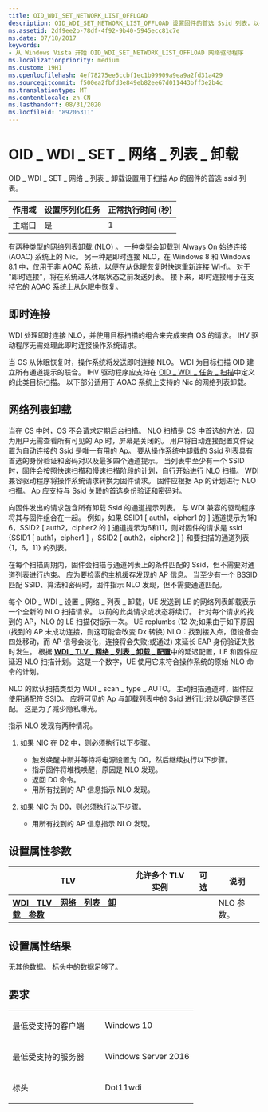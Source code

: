 ```yaml
---
title: OID_WDI_SET_NETWORK_LIST_OFFLOAD
description: OID_WDI_SET_NETWORK_LIST_OFFLOAD 设置固件的首选 Ssid 列表，以扫描 Ap。
ms.assetid: 2df9ee2b-78df-4f92-9b40-5945ecc81c7e
ms.date: 07/18/2017
keywords:
- 从 Windows Vista 开始 OID_WDI_SET_NETWORK_LIST_OFFLOAD 网络驱动程序
ms.localizationpriority: medium
ms.custom: 19H1
ms.openlocfilehash: 4ef78275ee5ccbf1ec1b99909a9ea9a2fd31a429
ms.sourcegitcommit: f500ea2fbfd3e849eb82ee67d011443bff3e2b4c
ms.translationtype: MT
ms.contentlocale: zh-CN
ms.lasthandoff: 08/31/2020
ms.locfileid: "89206311"
---
```

# <a name="oid_wdi_set_network_list_offload"></a>OID \_ WDI \_ SET \_ 网络 \_ 列表 \_ 卸载


OID \_ WDI \_ SET \_ 网络 \_ 列表 \_ 卸载设置用于扫描 Ap 的固件的首选 ssid 列表。

| 作用域        | 设置序列化任务 | 正常执行时间 (秒)  |
|--------------|--------------------------|---------------------------------|
| 主端口 | 是                      | 1                               |

 

有两种类型的网络列表卸载 (NLO) 。 一种类型会卸载到 Always On 始终连接 (AOAC) 系统上的 Nic。 另一种是即时连接 NLO，在 Windows 8 和 Windows 8.1 中，仅用于非 AOAC 系统，以便在从休眠恢复时快速重新连接 Wi-fi。 对于 "即时连接"，将在系统进入休眠状态之前发送列表。 接下来，即时连接用于在支持它的 AOAC 系统上从休眠中恢复。

## <a name="instant-connect"></a>即时连接


WDI 处理即时连接 NLO，并使用目标扫描的组合来完成来自 OS 的请求。 IHV 驱动程序无需处理此即时连接操作系统请求。

当 OS 从休眠恢复时，操作系统将发送即时连接 NLO。 WDI 为目标扫描 OID 建立所有通道提示的联合。 IHV 驱动程序应支持在 [OID \_ WDI \_ 任务 \_ 扫描](oid-wdi-task-scan.md)中定义的此类目标扫描。 以下部分适用于 AOAC 系统上支持的 Nic 的网络列表卸载。

## <a name="network-list-offload"></a>网络列表卸载


当在 CS 中时，OS 不会请求定期后台扫描。 NLO 扫描是 CS 中首选的方法，因为用户无需查看所有可见的 Ap 时，屏幕是关闭的。 用户将自动连接配置文件设置为自动连接的 Ssid 是唯一有用的 Ap。 要从操作系统中卸载的 Ssid 列表具有首选的身份验证和密码对以及最多四个通道提示。 当列表中至少有一个 SSID 时，固件会按照快速扫描和慢速扫描阶段的计划，自行开始进行 NLO 扫描。 WDI 兼容驱动程序将操作系统请求转换为固件请求。 固件应根据 Ap 的计划进行 NLO 扫描。 Ap 应支持与 Ssid 关联的首选身份验证和密码对。

向固件发出的请求包含所有卸载 Ssid 的通道提示列表。 与 WDI 兼容的驱动程序将其与固件组合在一起。 例如，如果 SSID1 \[ auth1，cipher1 的 \] 通道提示为1和6，SSID2 \[ auth2，cipher2 的 \] 通道提示为6和11，则对固件的请求是 ssid {SSID1 \[ auth1，cipher1 \] ，SSID2 \[ auth2，cipher2 \] } 和要扫描的通道列表 {1，6，11} 的列表。

在每个扫描周期内，固件会扫描与通道列表上的条件匹配的 Ssid，但不需要对通道列表进行约束。 应为要检索的主机缓存发现的 AP 信息。 当至少有一个 BSSID 匹配 SSID、算法和密码时，固件指示 NLO 发现，但不需要通道匹配。

每个 OID \_ WDI \_ 设置 \_ 网络 \_ 列表 \_ 卸载，UE 发送到 LE 的网络列表卸载表示一个全新的 NLO 扫描请求。 以前的此类请求或状态将续订。 针对每个请求的找到的 AP，NLO 的 LE 扫描仅指示一次。 UE replumbs (12 次;如果由于如下原因 (找到的 AP 未成功连接，则这可能会改变 Dx 转换) NLO：找到接入点，但设备会四处移动，而 AP 信号会淡化，连接将会失败;或通过) 来延长 EAP 身份验证失败时发生。 根据 [**WDI \_ TLV \_ 网络 \_ 列表 \_ 卸载 \_ 配置**](./wdi-tlv-network-list-offload-config.md)中的延迟配置，LE 和固件应延迟 NLO 扫描计划。 这是一个数字，UE 使用它来符合操作系统的原始 NLO 命令的计划。

NLO 的默认扫描类型为 WDI \_ scan \_ type \_ AUTO。 主动扫描通道时，固件应使用通配符 SSID。 应将可见的 Ap 与卸载列表中的 Ssid 进行比较以确定是否匹配。 这是为了减少隐私曝光。

指示 NLO 发现有两种情况。

1.  如果 NIC 在 D2 中，则必须执行以下步骤。
    -   触发唤醒中断并等待将电源设置为 D0，然后继续执行以下步骤。
    -   指示固件将堆栈唤醒，原因是 NLO 发现。
    -   返回 D0 命令。
    -   用所有找到的 AP 信息指示 NLO 发现。

2.  如果 NIC 为 D0，则必须执行以下步骤。
    -   用所有找到的 AP 信息指示 NLO 发现。

## <a name="set-property-parameters"></a>设置属性参数


| TLV                                                                                                  | 允许多个 TLV 实例 | 可选 | 说明         |
|------------------------------------------------------------------------------------------------------|--------------------------------|----------|---------------------|
| [**WDI \_ TLV \_ 网络 \_ 列表 \_ 卸载 \_ 参数**](./wdi-tlv-network-list-offload-parameters.md) |                                |          | NLO 参数。 |

 

## <a name="set-property-results"></a>设置属性结果


无其他数据。 标头中的数据足够了。

<a name="requirements"></a>要求
------------

<table>
<colgroup>
<col width="50%" />
<col width="50%" />
</colgroup>
<tbody>
<tr class="odd">
<td><p>最低受支持的客户端</p></td>
<td><p>Windows 10</p></td>
</tr>
<tr class="even">
<td><p>最低受支持的服务器</p></td>
<td><p>Windows Server 2016</p></td>
</tr>
<tr class="odd">
<td><p>标头</p></td>
<td>Dot11wdi</td>
</tr>
</tbody>
</table>

 


